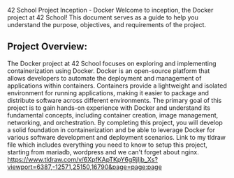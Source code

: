 42 School Project Inception - Docker
Welcome to inception, the Docker project at 42 School! This document serves as a guide to help you understand the purpose, objectives, and requirements of the project.
## Project Overview:
The Docker project at 42 School focuses on exploring and implementing containerization using Docker. Docker is an open-source platform that allows developers to automate the deployment and management of applications within containers. Containers provide a lightweight and isolated environment for running applications, making it easier to package and distribute software across different environments. The primary goal of this project is to gain hands-on experience with Docker and understand its fundamental concepts, including container creation, image management, networking, and orchestration. By completing this project, you will develop a solid foundation in containerization and be able to leverage Docker for various software development and deployment scenarios.
Link to my tldraw file which includes everything you need to know to setup this project, starting from mariadb, wordpress and we can't forget about nginx.
https://www.tldraw.com/v/6XpfKApTKpY6gRjIjb_Xs?viewport=6387,-12571,25150,16790&page=page:page
